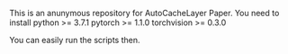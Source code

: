 This is an anunymous repository for AutoCacheLayer Paper.
You need to install
    python >= 3.7.1
    pytorch >= 1.1.0
    torchvision >= 0.3.0

You can easily run the scripts then.